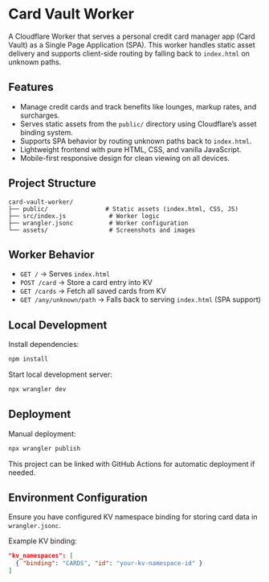 
# Card Vault Worker

A Cloudflare Worker that serves a personal credit card manager app (Card Vault) as a Single Page Application (SPA). This worker handles static asset delivery and supports client-side routing by falling back to `index.html` on unknown paths.

## Features

- Manage credit cards and track benefits like lounges, markup rates, and surcharges.
- Serves static assets from the `public/` directory using Cloudflare’s asset binding system.
- Supports SPA behavior by routing unknown paths back to `index.html`.
- Lightweight frontend with pure HTML, CSS, and vanilla JavaScript.
- Mobile-first responsive design for clean viewing on all devices.

## Project Structure

```
card-vault-worker/
├── public/                # Static assets (index.html, CSS, JS)
├── src/index.js            # Worker logic
├── wrangler.jsonc          # Worker configuration
└── assets/                 # Screenshots and images
```

## Worker Behavior

- `GET /` → Serves `index.html`
- `POST /card` → Store a card entry into KV
- `GET /cards` → Fetch all saved cards from KV
- `GET /any/unknown/path` → Falls back to serving `index.html` (SPA support)

## Local Development

Install dependencies:

```bash
npm install
```

Start local development server:

```bash
npx wrangler dev
```

## Deployment

Manual deployment:

```bash
npx wrangler publish
```

This project can be linked with GitHub Actions for automatic deployment if needed.

## Environment Configuration

Ensure you have configured KV namespace binding for storing card data in `wrangler.jsonc`.

Example KV binding:

```json
"kv_namespaces": [
  { "binding": "CARDS", "id": "your-kv-namespace-id" }
]
```
